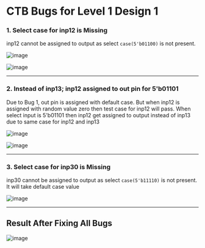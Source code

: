 # CTB Bugs for Level 1 Design 1

### 1. Select case for inp12 is Missing
inp12 cannot be assigned to output as select ```case(5'b01100)``` is not present. 

![image](https://user-images.githubusercontent.com/92450677/180609397-95d64efa-f65a-43ea-be6f-ba1684b3337d.png)

![image](https://user-images.githubusercontent.com/92450677/180632809-ee77de41-3523-4659-b803-aa83019b33a1.png)

<hr>

### 2. Instead of inp13; inp12 assigned to out pin for 5'b01101
Due to Bug 1, out pin is assigned with default case. But when inp12 is assigned with random value zero then test case for inp12 will pass. When select input is 5'b01101 then inp12 get assigned to output instead of inp13 due to same case for inp12 and inp13

![image](https://user-images.githubusercontent.com/92450677/180633389-8255e4aa-98a8-46cf-a545-f6b0d8263035.png)

![image](https://user-images.githubusercontent.com/92450677/180633426-4a9d4c1b-5148-4174-9878-df136cc2e796.png)

<hr>


### 3. Select case for inp30 is Missing
inp30 cannot be assigned to output as select ```case(5'b11110)``` is not present. 
It will take default case value

![image](https://user-images.githubusercontent.com/92450677/180633697-ce379c78-d91b-41f8-9f46-dfaa9982f51c.png)

<hr>


## Result After Fixing All Bugs

![image](https://user-images.githubusercontent.com/92450677/180634058-58885e01-374c-4aef-ac8a-103ff4c3bf82.png)
